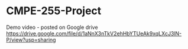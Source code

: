 # CMPE-255-Project
Demo video - posted on Google drive
https://drive.google.com/file/d/1aNnX3nTkV2ehHbYTUeAk9xqLXcJ3lN-P/view?usp=sharing
